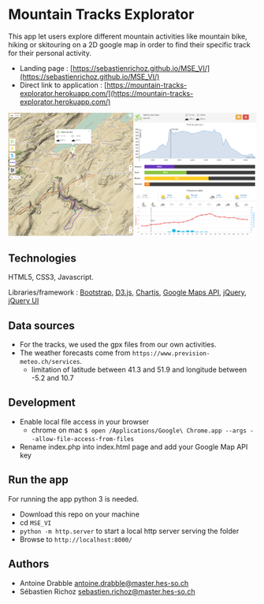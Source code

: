 # Mountain Tracks Explorator

This app let users explore different mountain activities like mountain bike, hiking or skitouring on a 2D google map in order to find their specific track for their personal activity.

- Landing page : [https://sebastienrichoz.github.io/MSE_VI/](https://sebastienrichoz.github.io/MSE_VI/)
- Direct link to application : [https://mountain-tracks-explorator.herokuapp.com/](https://mountain-tracks-explorator.herokuapp.com/)

![Aperçu de l'application](doc/img/app.png?raw=true "Aperçu de l'application")

## Technologies
HTML5, CSS3, Javascript.

Libraries/framework : [Bootstrap](https://getbootstrap.com/), [D3.js](https://d3js.org/), [Chartjs](http://www.chartjs.org/), [Google Maps API](https://developers.google.com/maps/?hl=fr), [jQuery](https://jquery.com/), [jQuery UI](https://jqueryui.com/)

## Data sources
- For the tracks, we used the gpx files from our own activities.
- The weather forecasts come from `https://www.prevision-meteo.ch/services`.
  - limitation of latitude between 41.3 and 51.9 and longitude between -5.2 and 10.7
  
## Development
- Enable local file access in your browser
  - chrome on mac `$ open /Applications/Google\ Chrome.app --args --allow-file-access-from-files`
- Rename index.php into index.html page and add your Google Map API key

## Run the app
For running the app python 3 is needed.
- Download this repo on your machine
- cd `MSE_VI`
- `python -m http.server` to start a local http server serving the folder
- Browse to `http://localhost:8000/`

## Authors
- Antoine Drabble <antoine.drabble@master.hes-so.ch>
- Sébastien Richoz <sebastien.richoz@master.hes-so.ch>
